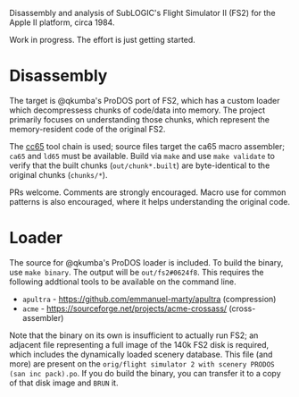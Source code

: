 Disassembly and analysis of SubLOGIC's Flight Simulator II (FS2) for the Apple II platform, circa 1984.

Work in progress. The effort is just getting started.

# Disassembly

The target is @qkumba's ProDOS port of FS2, which has a custom loader which decompressess chunks of code/data into memory. The project primarily focuses on understanding those chunks, which represent the memory-resident code of the original FS2.

The [cc65](http://cc65.github.io/cc65/) tool chain is used; source files target the ca65 macro assembler; `ca65` and `ld65` must be available. Build via `make` and use `make validate` to verify that the built chunks (`out/chunk*.built`) are byte-identical to the original chunks (`chunks/*`).

PRs welcome. Comments are strongly encouraged. Macro use for common patterns is also encouraged, where it helps understanding the original code.

# Loader

The source for @qkumba's ProDOS loader is included. To build the binary, use `make binary`. The output will be `out/fs2#0624f8`. This requires the following addtional tools to be available on the command line.

* `apultra` - https://github.com/emmanuel-marty/apultra (compression)
* `acme` - https://sourceforge.net/projects/acme-crossass/ (cross-assembler)

Note that the binary on its own is insufficient to actually run FS2; an adjacent file representing a full image of the 140k FS2 disk is required, which includes the dynamically loaded scenery database. This file (and more) are present on the `orig/flight simulator 2 with scenery PRODOS (san inc pack).po`. If you do build the binary, you can transfer it to a copy of that disk image and `BRUN` it.
